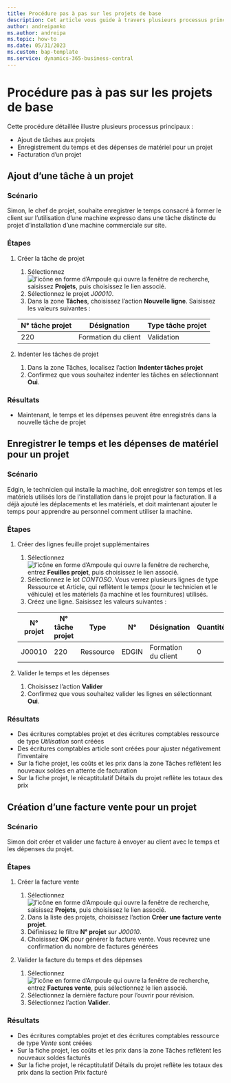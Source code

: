 ```yaml
---
title: Procédure pas à pas sur les projets de base
description: Cet article vous guide à travers plusieurs processus principaux dans la gestion des projets.
author: andreipanko
ms.author: andreipa
ms.topic: how-to
ms.date: 05/31/2023
ms.custom: bap-template
ms.service: dynamics-365-business-central
---
```

# Procédure pas à pas sur les projets de base

Cette procédure détaillée illustre plusieurs processus principaux :

- Ajout de tâches aux projets
- Enregistrement du temps et des dépenses de matériel pour un projet
- Facturation d’un projet

## Ajout d’une tâche à un projet

### Scénario  

Simon, le chef de projet, souhaite enregistrer le temps consacré à former le client sur l’utilisation d’une machine expresso dans une tâche distincte du projet d’installation d’une machine commerciale sur site.

### Étapes

1. Créer la tâche de projet  

    1. Sélectionnez ![l’icône en forme d’Ampoule qui ouvre la fenêtre de recherche](../../media/ui-search/search_small.png "Dites-moi ce que vous voulez faire"), saisissez **Projets**, puis choisissez le lien associé.  
    2. Sélectionnez le projet *J00010*.
    3. Dans la zone **Tâches**, choisissez l’action **Nouvelle ligne**.  Saisissez les valeurs suivantes :
 
    |N° tâche projet|Désignation|Type tâche projet|
    |------------|-----------|-------------|  
    |220|Formation du client|Validation|

2. Indenter les tâches de projet
   1. Dans la zone Tâches, localisez l’action **Indenter tâches projet**
   2. Confirmez que vous souhaitez indenter les tâches en sélectionnant **Oui**.

### Résultats

 - Maintenant, le temps et les dépenses peuvent être enregistrés dans la nouvelle tâche de projet

## Enregistrer le temps et les dépenses de matériel pour un projet

### Scénario  

Edgin, le technicien qui installe la machine, doit enregistrer son temps et les matériels utilisés lors de l’installation dans le projet pour la facturation.  Il a déjà ajouté les déplacements et les matériels, et doit maintenant ajouter le temps pour apprendre au personnel comment utiliser la machine.

### Étapes

1. Créer des lignes feuille projet supplémentaires

    1. Sélectionnez ![l’icône en forme d’Ampoule qui ouvre la fenêtre de recherche](../../media/ui-search/search_small.png "Dites-moi ce que vous voulez faire"), entrez **Feuilles projet**, puis choisissez le lien associé.  
    2. Sélectionnez le lot *CONTOSO*.  Vous verrez plusieurs lignes de type Ressource et Article, qui reflètent le temps (pour le technicien et le véhicule) et les matériels (la machine et les fournitures) utilisés.
    3. Créez une ligne. Saisissez les valeurs suivantes :
 
    |N° projet|N° tâche projet|Type|N°|Désignation|Quantité|
    |-------|------------|----|---|-----------|--------|  
    |J00010|220|Ressource|EDGIN|Formation du client|0|

2. Valider le temps et les dépenses
   1. Choisissez l’action **Valider**
   2. Confirmez que vous souhaitez valider les lignes en sélectionnant **Oui**.

### Résultats

 - Des écritures comptables projet et des écritures comptables ressource de type *Utilisation* sont créées
 - Des écritures comptables article sont créées pour ajuster négativement l’inventaire
 - Sur la fiche projet, les coûts et les prix dans la zone Tâches reflètent les nouveaux soldes en attente de facturation
 - Sur la fiche projet, le récaptitulatif Détails du projet reflète les totaux des prix

## Création d’une facture vente pour un projet

### Scénario  
Simon doit créer et valider une facture à envoyer au client avec le temps et les dépenses du projet.

### Étapes
1. Créer la facture vente

    1. Sélectionnez ![l’icône en forme d’Ampoule qui ouvre la fenêtre de recherche](../../media/ui-search/search_small.png "Dites-moi ce que vous voulez faire"), saisissez **Projets**, puis choisissez le lien associé.  
    2. Dans la liste des projets, choisissez l’action **Créer une facture vente projet**.
    3. Définissez le filtre **N° projet** sur *J00010*.
    4. Choisissez **OK** pour générer la facture vente.  Vous recevrez une confirmation du nombre de factures générées

2. Valider la facture du temps et des dépenses
   1. Sélectionnez ![l’icône en forme d’Ampoule qui ouvre la fenêtre de recherche](../../media/ui-search/search_small.png "Dites-moi ce que vous voulez faire"), entrez **Factures vente**, puis sélectionnez le lien associé.  
   2. Sélectionnez la dernière facture pour l’ouvrir pour révision.
   3. Sélectionnez l’action **Valider**.

### Résultats

 - Des écritures comptables projet et des écritures comptables ressource de type *Vente* sont créées
 - Sur la fiche projet, les coûts et les prix dans la zone Tâches reflètent les nouveaux soldes facturés
 - Sur la fiche projet, le récaptitulatif Détails du projet reflète les totaux des prix dans la section Prix facturé
